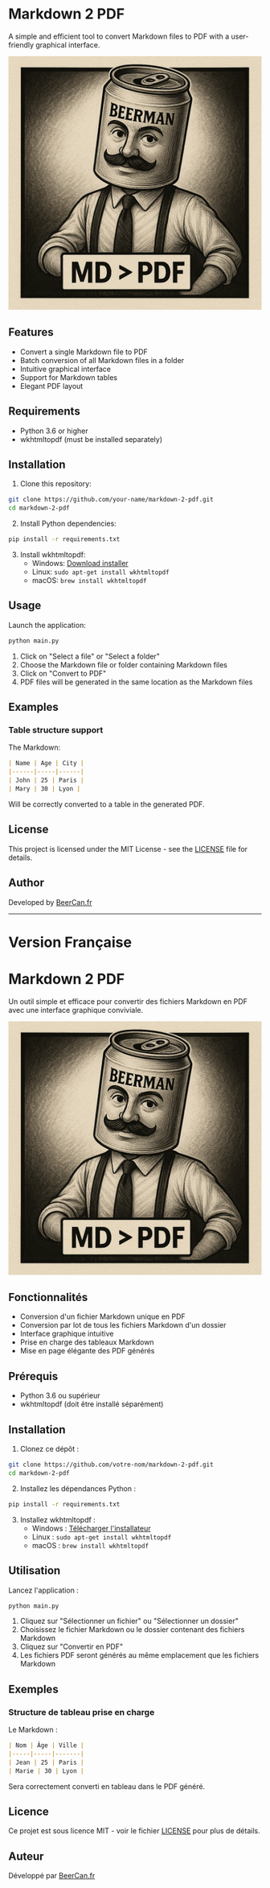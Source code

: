 # Markdown 2 PDF

A simple and efficient tool to convert Markdown files to PDF with a user-friendly graphical interface.

![BeerCan Logo](logo.png)

## Features

- Convert a single Markdown file to PDF
- Batch conversion of all Markdown files in a folder
- Intuitive graphical interface
- Support for Markdown tables
- Elegant PDF layout

## Requirements

- Python 3.6 or higher
- wkhtmltopdf (must be installed separately)

## Installation

1. Clone this repository:
```bash
git clone https://github.com/your-name/markdown-2-pdf.git
cd markdown-2-pdf
```

2. Install Python dependencies:
```bash
pip install -r requirements.txt
```

3. Install wkhtmltopdf:
   - Windows: [Download installer](https://wkhtmltopdf.org/downloads.html)
   - Linux: `sudo apt-get install wkhtmltopdf`
   - macOS: `brew install wkhtmltopdf`

## Usage

Launch the application:
```bash
python main.py
```

1. Click on "Select a file" or "Select a folder"
2. Choose the Markdown file or folder containing Markdown files
3. Click on "Convert to PDF"
4. PDF files will be generated in the same location as the Markdown files

## Examples

### Table structure support

The Markdown:
```markdown
| Name | Age | City |
|------|-----|------|
| John | 25 | Paris |
| Mary | 30 | Lyon |
```

Will be correctly converted to a table in the generated PDF.

## License

This project is licensed under the MIT License - see the [LICENSE](LICENSE) file for details.

## Author

Developed by [BeerCan.fr](https://beercan.fr)

---

# Version Française

# Markdown 2 PDF

Un outil simple et efficace pour convertir des fichiers Markdown en PDF avec une interface graphique conviviale.

![Logo BeerCan](logo.png)

## Fonctionnalités

- Conversion d'un fichier Markdown unique en PDF
- Conversion par lot de tous les fichiers Markdown d'un dossier
- Interface graphique intuitive
- Prise en charge des tableaux Markdown
- Mise en page élégante des PDF générés

## Prérequis

- Python 3.6 ou supérieur
- wkhtmltopdf (doit être installé séparément)

## Installation

1. Clonez ce dépôt :
```bash
git clone https://github.com/votre-nom/markdown-2-pdf.git
cd markdown-2-pdf
```

2. Installez les dépendances Python :
```bash
pip install -r requirements.txt
```

3. Installez wkhtmltopdf :
   - Windows : [Télécharger l'installateur](https://wkhtmltopdf.org/downloads.html)
   - Linux : `sudo apt-get install wkhtmltopdf`
   - macOS : `brew install wkhtmltopdf`

## Utilisation

Lancez l'application :
```bash
python main.py
```

1. Cliquez sur "Sélectionner un fichier" ou "Sélectionner un dossier"
2. Choisissez le fichier Markdown ou le dossier contenant des fichiers Markdown
3. Cliquez sur "Convertir en PDF"
4. Les fichiers PDF seront générés au même emplacement que les fichiers Markdown

## Exemples

### Structure de tableau prise en charge

Le Markdown :
```markdown
| Nom | Âge | Ville |
|-----|-----|-------|
| Jean | 25 | Paris |
| Marie | 30 | Lyon |
```

Sera correctement converti en tableau dans le PDF généré.

## Licence

Ce projet est sous licence MIT - voir le fichier [LICENSE](LICENSE) pour plus de détails.

## Auteur

Développé par [BeerCan.fr](https://beercan.fr)
